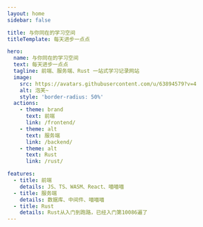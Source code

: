 ```yaml
---
layout: home
sidebar: false

title: 与你同在的学习空间
titleTemplate: 每天进步一点点

hero:
  name: 与你同在的学习空间
  text: 每天进步一点点
  tagline: 前端、服务端、Rust 一站式学习记录网站
  image:
    src: https://avatars.githubusercontent.com/u/63894579?v=4
    alt: 泡芙~
    style: 'border-radius: 50%'
  actions:
    - theme: brand
      text: 前端
      link: /frontend/
    - theme: alt
      text: 服务端
      link: /backend/
    - theme: alt
      text: Rust
      link: /rust/

features:
  - title: 前端
    details: JS、TS、WASM、React、喵喵喵
  - title: 服务端
    details: 数据库、中间件、喵喵喵
  - title: Rust
    details: Rust从入门到跑路，已经入门第10086遍了
---
```

